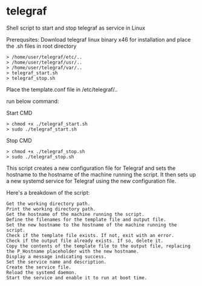 # telegraf

Shell script to  start and stop telegraf as service in Linux

Prerequsites: Download telegraf linux binary x46 for installation and place the .sh files in root directory
    
    > /home/user/telegraf/etc/..
    > /home/user/telegraf/usr/..
    > /home/user/telegraf/var/..
    > telegraf_start.sh
    > telegraf_stop.sh

Place the template.conf file in /etc/telegraf/..

run below command:

Start CMD

    > chmod +x ./telegraf_start.sh
    > sudo ./telegraf_start.sh

Stop CMD

    > chmod +x ./telegraf_stop.sh
    > sudo ./telegraf_stop.sh

This script creates a new configuration file for Telegraf and sets the hostname to the hostname of the machine running the script. It then sets up a new systemd service for Telegraf using the new configuration file.

Here's a breakdown of the script:

    Get the working directory path.
    Print the working directory path.
    Get the hostname of the machine running the script.
    Define the filenames for the template file and output file.
    Set the new hostname to the hostname of the machine running the script.
    Check if the template file exists. If not, exit with an error.
    Check if the output file already exists. If so, delete it.
    Copy the contents of the template file to the output file, replacing the P_Hostname placeholder with the new hostname.
    Display a message indicating success.
    Set the service name and description.
    Create the service file.
    Reload the systemd daemon.
    Start the service and enable it to run at boot time.
